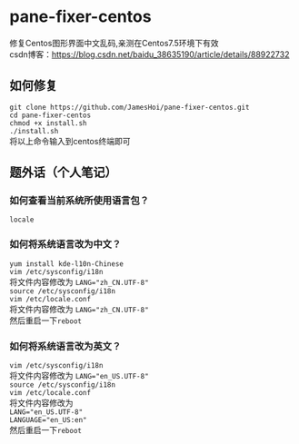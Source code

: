 # pane-fixer-centos
修复Centos图形界面中文乱码,亲测在Centos7.5环境下有效  
csdn博客：https://blog.csdn.net/baidu_38635190/article/details/88922732

如何修复  
----------
`git clone https://github.com/JamesHoi/pane-fixer-centos.git`  
`cd pane-fixer-centos`  
`chmod +x install.sh`  
`./install.sh`  
将以上命令输入到centos终端即可  

题外话（个人笔记）
--------
### 如何查看当前系统所使用语言包？  
`locale`  
  
### 如何将系统语言改为中文？  
`yum install kde-l10n-Chinese`  
`vim /etc/sysconfig/i18n`  
将文件内容修改为 `LANG="zh_CN.UTF-8"`  
`source /etc/sysconfig/i18n`  
`vim /etc/locale.conf`  
将文件内容修改为  `LANG="zh_CN.UTF-8"`  
然后重启一下`reboot`  
  
### 如何将系统语言改为英文？  
`vim /etc/sysconfig/i18n`  
将文件内容修改为 `LANG="en_US.UTF-8"`  
`source /etc/sysconfig/i18n`  
`vim /etc/locale.conf`  
将文件内容修改为  
`LANG="en_US.UTF-8"`  
`LANGUAGE="en_US:en"`  
然后重启一下`reboot`  


